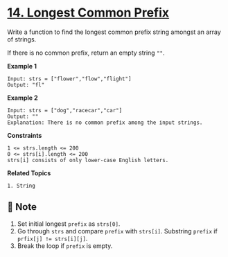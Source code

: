 # [14. Longest Common Prefix](https://leetcode.com/problems/longest-common-prefix)

Write a function to find the longest common prefix string amongst an array of strings.

If there is no common prefix, return an empty string `""`.

**Example 1**

```text
Input: strs = ["flower","flow","flight"]
Output: "fl"
```

**Example 2**

```text
Input: strs = ["dog","racecar","car"]
Output: ""
Explanation: There is no common prefix among the input strings.
```

**Constraints**

```text
1 <= strs.length <= 200
0 <= strs[i].length <= 200
strs[i] consists of only lower-case English letters.
```

**Related Topics**

```text
1. String
```

## :memo: Note
1. Set initial longest `prefix` as `strs[0]`.
2. Go through `strs` and compare `prefix` with `strs[i]`. Substring `prefix` if `prfix[j] != strs[i][j]`.
3. Break the loop if `prefix` is empty.
